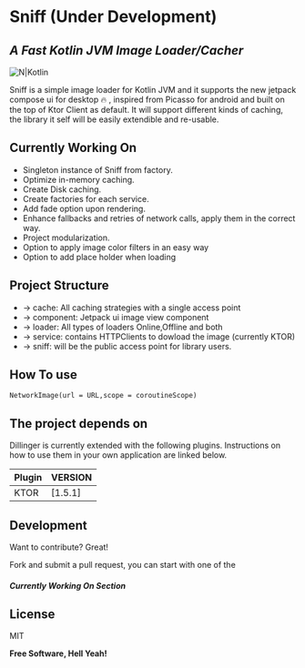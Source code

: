 # Sniff (Under Development)
## _A Fast Kotlin JVM Image Loader/Cacher_

![N|Kotlin](https://camo.githubusercontent.com/96c091300467cf1fd3aa74f9d83beb359626ed3b169a3a13ed62d1d91ada16c9/68747470733a2f2f696d672e736869656c64732e696f2f62616467652f6b6f746c696e2d312e342e32302d626c75652e7376673f6c6f676f3d6b6f746c696e)

Sniff is a simple image loader for Kotlin JVM and it supports the new jetpack compose ui for desktop 🔥 , inspired from Picasso for android and built on the top of Ktor Client as default. It will support different kinds of caching, the library it self will be easily extendible and re-usable.

## Currently Working On
- Singleton instance of Sniff from factory.
- Optimize in-memory caching.
- Create Disk caching.
- Create factories for each service.
- Add fade option upon rendering.
- Enhance fallbacks and retries of network calls, apply them in the correct way.
- Project modularization.
- Option to apply image color filters in an easy way
- Option to add place holder when loading

## Project Structure

- -> cache: All caching strategies with a single access point
- -> component: Jetpack ui image view component
- -> loader: All types of loaders Online,Offline and both
- -> service: contains HTTPClients to dowload the image (currently KTOR)
- -> sniff: will be the public access point for library users.

## How To use

``` NetworkImage(url = URL,scope = coroutineScope) ```

## The project depends on

Dillinger is currently extended with the following plugins.
Instructions on how to use them in your own application are linked below.

| Plugin | VERSION |
| ------ | ------ |
| KTOR | [1.5.1]  |
## Development

Want to contribute? Great!

Fork and submit a pull request, you can start with one of the 
##### Currently Working On Section
## License

MIT

**Free Software, Hell Yeah!**


